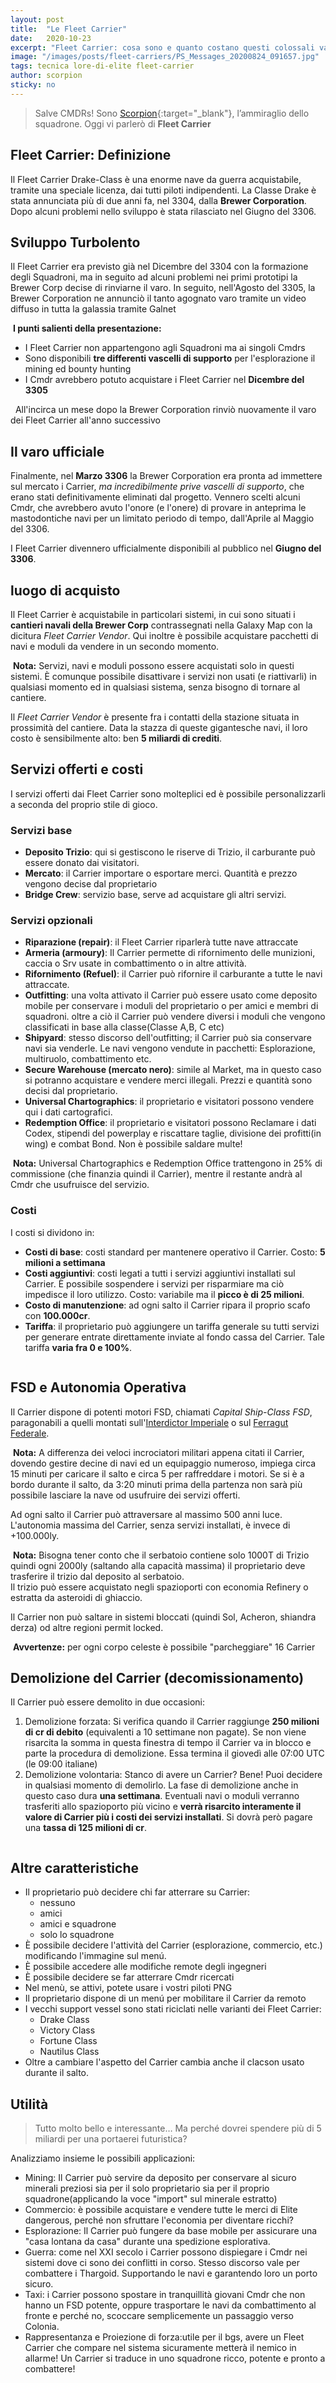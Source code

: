 ```yaml
---
layout: post
title:  "Le Fleet Carrier"
date:   2020-10-23
excerpt: "Fleet Carrier: cosa sono e quanto costano questi colossali vascelli in Elite Dangerous? Sono davvero utili? Ce lo spiega l'Ammiraglio Scorprion in persona"
image: "/images/posts/fleet-carriers/PS_Messages_20200824_091657.jpg"
tags: tecnica lore-di-elite fleet-carrier
author: scorpion
sticky: no
---
```

> Salve CMDRs! Sono [Scorpion](https://my.playstation.com/profile/Scorpion01924){:target="_blank"}, l’ammiraglio dello squadrone. Oggi vi parlerò di **Fleet Carrier**

## Fleet Carrier: Definizione

Il Fleet Carrier Drake-Class è una enorme nave da guerra acquistabile, tramite una speciale licenza, dai tutti piloti indipendenti. 
La Classe Drake è stata annunciata più di due anni fa, nel 3304, dalla **Brewer Corporation**. Dopo alcuni problemi nello sviluppo è stata rilasciato nel Giugno del 3306. 

## Sviluppo Turbolento

Il Fleet Carrier era previsto già nel Dicembre del 3304 con la formazione degli Squadroni, ma in seguito ad alcuni problemi nei primi prototipi la Brewer Corp decise di rinviarne il  varo. In seguito, nell'Agosto del 3305, la Brewer Corporation ne annunciò il tanto agognato varo tramite un video diffuso in tutta la galassia tramite Galnet

<div class="box">
<i class="fa fa-hand-o-right fa-lg" aria-hidden="true" style="color: #f07b05;"></i>&nbsp;<b>I punti salienti della presentazione:</b>
    <ul>
        <li>I Fleet Carrier non appartengono agli Squadroni ma ai singoli Cmdrs</li>
        <li>Sono disponibili <b>tre differenti vascelli di supporto</b> per l'esplorazione il mining ed bounty hunting</li>
        <li>I Cmdr avrebbero potuto acquistare i Fleet Carrier nel <b>Dicembre del 3305</b></li>
    </ul>
<i class="fa fa-exclamation-triangle" aria-hidden="true" style="color: #f07b05;"></i>&nbsp;&nbsp;All'incirca un mese dopo la Brewer Corporation rinviò nuovamente il varo dei Fleet Carrier all'anno successivo
</div>

## Il varo ufficiale

Finalmente, nel <b>Marzo 3306</b> la Brewer Corporation era pronta ad immettere sul mercato i Carrier, <i>ma incredibilmente prive vascelli di supporto</i>, che erano stati definitivamente eliminati dal progetto. Vennero scelti alcuni Cmdr, che avrebbero avuto l'onore (e l'onere) di provare in anteprima le mastodontiche navi per un limitato periodo di tempo, dall'Aprile al Maggio del 3306.

I Fleet Carrier divennero ufficialmente disponibili al pubblico nel <b>Giugno del 3306</b>.

## luogo di acquisto

Il Fleet Carrier è acquistabile in particolari sistemi, in cui sono situati i <b>cantieri navali della Brewer Corp</b> contrassegnati nella Galaxy Map con la dicitura <i>Fleet Carrier Vendor</i>. Qui inoltre è possibile acquistare pacchetti di navi e moduli da vendere in un secondo momento.

<div class="box">
<i class="fa fa-hand-o-right fa-lg" aria-hidden="true" style="color: #f07b05;"></i>&nbsp;<b>Nota:</b> Servizi,  navi e moduli possono essere acquistati solo in questi sistemi. È comunque possibile disattivare i servizi non usati (e riattivarli) in qualsiasi momento ed in qualsiasi sistema, senza bisogno di tornare al cantiere.
</div> 

Il <i>Fleet Carrier Vendor</i> è presente fra i contatti della stazione situata in prossimità del cantiere. Data la stazza di queste gigantesche navi, il loro costo è sensibilmente alto: ben <b>5 miliardi di crediti</b>. 

## Servizi offerti e costi

I servizi offerti dai Fleet Carrier sono molteplici ed è possibile personalizzarli a seconda del proprio stile di gioco. 

### Servizi base

* **Deposito Trizio**: qui si gestiscono le riserve di Trizio, il carburante può essere donato dai visitatori. 
* **Mercato**: il Carrier importare o esportare merci. Quantità e prezzo vengono decise dal proprietario
* **Bridge Crew**: servizio base, serve ad acquistare gli altri servizi. 

### Servizi opzionali

* **Riparazione (repair)**: il Fleet Carrier riparlerà tutte nave attraccate
* **Armeria (armoury)**: Il Carrier permette di rifornimento delle munizioni, caccia o Srv usate in combattimento o in altre attività.
* **Rifornimento (Refuel)**: il Carrier può rifornire il carburante a tutte le navi attraccate. 
* **Outfitting**: una volta attivato il Carrier può essere usato come deposito mobile per conservare i moduli del proprietario o per amici e membri di squadroni. oltre a ciò il Carrier può vendere diversi  i moduli che vengono classificati in base alla classe(Classe A,B, C etc) 
* **Shipyard**: stesso discorso dell'outfitting; il Carrier può sia conservare navi sia venderle. Le navi vengono vendute in pacchetti: Esplorazione, multiruolo, combattimento etc. 
* **Secure Warehouse (mercato nero)**: simile al Market, ma in questo caso si potranno acquistare e vendere merci illegali. Prezzi e quantità sono decisi dal proprietario. 
* **Universal Chartographics**: il proprietario e visitatori possono vendere qui i dati cartografici. 
* **Redemption Office**: il proprietario e visitatori possono Reclamare i dati Codex, stipendi del powerplay e riscattare taglie, divisione dei profitti(in wing) e combat Bond. Non è possibile saldare multe! 

<div class="box">
<i class="fa fa-hand-o-right fa-lg" aria-hidden="true" style="color: #f07b05;"></i>&nbsp;<b>Nota:</b> Universal Chartographics e Redemption Office trattengono in 25% di commissione (che finanzia quindi il Carrier), mentre il restante andrà al Cmdr che usufruisce del servizio.</div>

### Costi

I costi si dividono in:

* **Costi di base**: costi standard per mantenere operativo il Carrier. Costo: **5 milioni a settimana**
* **Costi aggiuntivi**: costi legati a tutti i servizi aggiuntivi installati sul Carrier. È possibile sospendere i servizi per risparmiare ma ciò impedisce il loro utilizzo. Costo: variabile ma il **picco è di 25 milioni**. 
* **Costo di manutenzione**: ad ogni salto il Carrier ripara il proprio scafo con **100.000cr**. 
* **Tariffa**: il proprietario può aggiungere un tariffa generale su tutti servizi per generare entrate direttamente inviate al fondo cassa del Carrier. Tale tariffa **varia fra 0 e 100%**.

<div class="box alt">
    <span class="image fit"><a href="/images/posts/fleet-carriers/unnamed.jpg"><img src="{{ "/images/posts/fleet-carriers/unnamed.jpg" | prepend:site.baseurl }}" alt=""  title="Immagine 1"/></a></span>
</div>

## FSD e Autonomia Operativa

Il Carrier dispone di potenti motori FSD, chiamati *Capital Ship-Class FSD*, paragonabili a quelli montati sull'[Interdictor Imperiale](/blog/impero/#forze-armate) o sul [Ferragut Federale](/blog/la-federazione/#forze-armate). 

<div class="box">
<i class="fa fa-hand-o-right fa-lg" aria-hidden="true" style="color: #f07b05;"></i>&nbsp;<b>Nota:</b> A differenza dei veloci incrociatori militari appena citati il Carrier, dovendo gestire decine di navi ed un equipaggio numeroso, impiega circa 15 minuti per caricare il salto e circa 5 per raffreddare i motori. Se si è a bordo durante il salto, da 3:20 minuti prima della partenza non sarà più possibile lasciare la nave od usufruire dei servizi offerti.
</div>

Ad ogni salto il Carrier può attraversare al massimo 500 anni luce. L'autonomia massima del Carrier, senza servizi installati, è invece di +100.000ly.

<div class="box">
<i class="fa fa-hand-o-right fa-lg" aria-hidden="true" style="color: #f07b05;"></i>&nbsp;<b>Nota:</b> Bisogna tener conto che il serbatoio contiene solo 1000T di Trizio quindi ogni 2000ly (saltando alla capacità massima) il proprietario deve trasferire il trizio dal deposito al serbatoio.<br>
Il trizio può essere acquistato negli  spazioporti con economia Refinery o estratta da asteroidi di ghiaccio.
</div>

Il Carrier non può saltare in sistemi bloccati (quindi Sol, Acheron, shiandra derza) od altre regioni permit locked.

<div class="box">
<i class="fa fa-exclamation-triangle" aria-hidden="true" style="color: #f07b05;"></i>&nbsp;<b>Avvertenze:</b> per ogni corpo celeste è possibile "parcheggiare" 16 Carrier
</div>

## Demolizione del Carrier (decomissionamento)

Il Carrier può essere demolito in due occasioni:

1. Demolizione forzata: Si verifica quando il Carrier raggiunge **250 milioni di cr di debito** (equivalenti a 10 settimane non pagate). Se non viene risarcita la somma in questa finestra di tempo il Carrier va in blocco e parte la procedura di demolizione. Essa termina il giovedì alle 07:00 UTC (le 09:00 italiane) 
2. Demolizione volontaria: Stanco di avere un Carrier? Bene! Puoi decidere in qualsiasi momento di demolirlo. La fase di demolizione anche in questo caso dura **una settimana**. Eventuali navi o moduli verranno trasferiti allo spazioporto più vicino e **verrà risarcito interamente il valore di Carrier più i costi dei servizi installati**. Si dovrà però pagare una **tassa di 125 milioni di cr**. 

<div class="box alt">
    <span class="image fit"><a href="/images/posts/fleet-carriers/PS_Messages_20201022_173120.jpg"><img src="{{ "/images/posts/fleet-carriers/PS_Messages_20201022_173120.jpg" | prepend:site.baseurl }}" alt=""  title="Immagine 2"/></a></span>
</div>

## Altre caratteristiche

* Il proprietario può decidere chi far atterrare su Carrier: 
  * nessuno
  * amici
  * amici e squadrone
  * solo lo squadrone
* È possibile decidere l'attività del Carrier (esplorazione, commercio, etc.) modificando l'immagine sul menú. 
* È possibile accedere alle modifiche remote degli ingegneri 
* È possibile decidere se far atterrare Cmdr ricercati 
* Nel menù, se attivi, potete usare i vostri piloti PNG 
* Il proprietario dispone di un menú per mobilitare il Carrier da remoto 
* I vecchi support vessel sono stati riciclati  nelle varianti dei Fleet Carrier:
  * Drake Class
  * Victory Class
  * Fortune Class
  * Nautilus Class
* Oltre a cambiare l'aspetto del Carrier cambia anche il clacson usato durante il salto. 

## Utilità

> Tutto molto bello e interessante… Ma perché dovrei spendere più di 5 miliardi  per una portaerei futuristica? 

Analizziamo insieme le possibili applicazioni: 

* Mining: Il Carrier può servire da deposito per conservare al sicuro minerali preziosi sia per il solo proprietario sia per il proprio squadrone(applicando la voce "import" sul minerale estratto)
* Commercio: è possibile acquistare  e vendere tutte le merci di Elite dangerous, perché non sfruttare l'economia per diventare ricchi?
* Esplorazione: Il Carrier può fungere da base mobile per assicurare una "casa lontana da casa" durante una  spedizione esplorativa. 
* Guerra: come nel XXI secolo i Carrier possono dispiegare i Cmdr nei sistemi dove ci sono dei conflitti in corso. Stesso discorso vale per combattere i Thargoid. Supportando le navi e garantendo loro un porto sicuro. 
* Taxi: i Carrier possono spostare in tranquillità giovani Cmdr che non hanno un FSD potente, oppure trasportare le navi da combattimento al fronte e perché no, scoccare semplicemente un passaggio verso Colonia.
* Rappresentanza e Proiezione di forza:utile per il bgs, avere un Fleet Carrier che compare nel sistema sicuramente metterà il nemico in allarme! Un Carrier si traduce in uno squadrone ricco, potente e pronto a combattere! 
